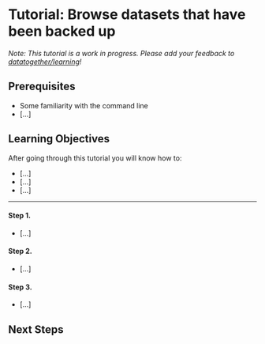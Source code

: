 # Tutorial: Browse datasets that have been backed up

_Note: This tutorial is a work in progress. Please add your feedback to [datatogether/learning](https://github.com/datatogether/learning/issues)!_

## Prerequisites

* Some familiarity with the command line
* [...]

## Learning Objectives

After going through this tutorial you will know how to:

* [...]
* [...]
* [...]

****

#### Step 1. 

* [...]

#### Step 2. 

* [...]

#### Step 3. 

* [...]

## Next Steps
